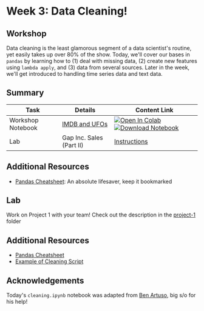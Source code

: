 # Week 3: Data Cleaning!
## Workshop 
Data cleaning is the least glamorous segment of a data scientist's routine, yet easily takes up over 80% of the show. Today, we'll cover our bases in `pandas` by learning how to (1) deal with missing data, (2) create new features using `lambda apply`, and (3) data from several sources. Later in the week, we'll get introduced to handling time series data and text data. 

## Summary
| **Task**    | Details               | Content Link     |
| ----------- | --------------------- | ---------- |
| Workshop Notebook| [IMDB and UFOs](/workshop/) | [![Open In Colab](https://colab.research.google.com/assets/colab-badge.svg)](https://colab.research.google.com/github/ishaandey/node/blob/master/week-3/workshop/cleaning_key.ipynb)  [![Download Notebook](https://files.christianfjung.com/buttons/DownloadIpynb.svg)](https://files.node.ishaandey.com/week-3/workshop/cleaning_key.ipynb) |
| Lab       |  Gap Inc. Sales (Part II)   |  [Instructions](./lab/README.md)  |            

## Additional Resources
- [Pandas Cheatsheet](https://pandas.pydata.org/Pandas_Cheat_Sheet.pdf):  An absolute lifesaver, keep it bookmarked

## Lab
Work on Project 1 with your team! Check out the description in the [project-1](../projects/project-1/) folder

## Additional Resources
- [Pandas Cheatsheet](https://pandas.pydata.org/Pandas_Cheat_Sheet.pdf)
- [Example of Cleaning Script](https://github.com/ishaandey/COVID-19/blob/master/data_clean.py)

## Acknowledgements
Today's `cleaning.ipynb` notebook was adapted from [Ben Artuso](https://github.com/benartuso/), big s/o for his help!



